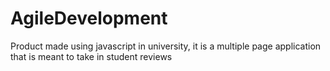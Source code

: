 # AgileDevelopment
Product made using javascript in university, it is a multiple page application that is meant to take in student reviews
